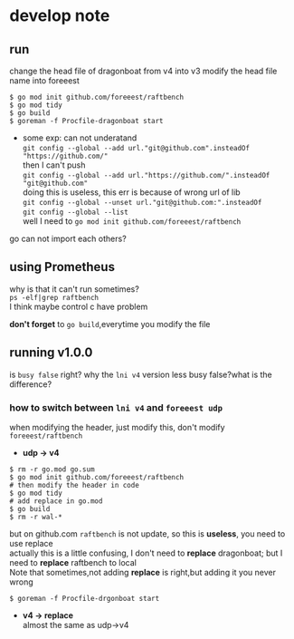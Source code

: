 # develop note #

## run ##
change the head file of dragonboat from v4 into v3 
modify the head file name into foreeest
```shell
$ go mod init github.com/foreeest/raftbench
$ go mod tidy
$ go build
$ goreman -f Procfile-dragonboat start
```

- some exp:
can not underatand  
`git config --global --add url."git@github.com".insteadOf "https://github.com/"`  
then I can't push  
`git config --global --add url."https://github.com/".insteadOf "git@github.com"`  
doing this is useless, this err is because of wrong url of lib    
`git config --global --unset url."git@github.com:".insteadOf`   
`git config --global --list`  
well I need to
`go mod init github.com/foreeest/raftbench` 

go can not import each others?

## using Prometheus ##

why is that it can't run sometimes?    
`ps -elf|grep raftbench`  
I think maybe control c have problem  

**don't forget** to `go build`,everytime you modify the file   

## running v1.0.0 ##

is `busy false` right? why the `lni v4` version less busy false?what is the difference?    

### how to switch between `lni v4` and `foreeest udp` ###   
when modifying the header, just modify this, don't modify `foreeest/raftbench`   

- **udp -> v4**  

```shell
$ rm -r go.mod go.sum
$ go mod init github.com/foreeest/raftbench
# then modify the header in code
$ go mod tidy
# add replace in go.mod
$ go build
$ rm -r wal-*
```
but on github.com `raftbench` is not update, so this is **useless**, you need to use replace     
actually this is a little confusing, I don't need to **replace** dragonboat; but I need to **replace** raftbench to local  
Note that sometimes,not adding **replace** is right,but adding it you never wrong  

```shell
$ goreman -f Procfile-drgonboat start
```

- **v4 -> replace**   
almost the same as udp->v4    
